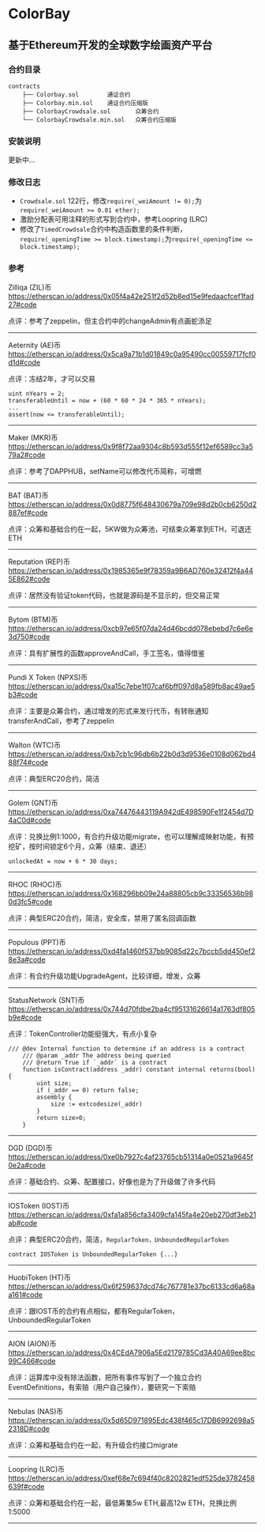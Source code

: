 # ColorBay 
## 基于Ethereum开发的全球数字绘画资产平台

### 合约目录
```
contracts
    ├── Colorbay.sol	    通证合约
    ├── Colorbay.min.sol	通证合约压缩版
    ├── ColorbayCrowdsale.sol	    众筹合约
    └── ColorbayCrowdsale.min.sol	众筹合约压缩版
```

### 安装说明
更新中...

### 修改日志
- `Crowdsale.sol` 122行，修改`require(_weiAmount != 0);`为`require(_weiAmount >= 0.01 ether);`
- 激励分配表可用注释的形式写到合约中，参考Loopring (LRC)
- 修改了`TimedCrowdsale`合约中构造函数里的条件判断，`require(_openingTime >= block.timestamp);`为`require(_openingTime <= block.timestamp);`


### 参考
Zilliqa (ZIL)币
https://etherscan.io/address/0x05f4a42e251f2d52b8ed15e9fedaacfcef1fad27#code

点评：参考了zeppelin，但主合约中的changeAdmin有点画蛇添足

---

Aeternity (AE)币
https://etherscan.io/address/0x5ca9a71b1d01849c0a95490cc00559717fcf0d1d#code

点评：冻结2年，才可以交易
```
uint nYears = 2;
transferableUntil = now + (60 * 60 * 24 * 365 * nYears);
...
assert(now <= transferableUntil);
```

---

Maker (MKR)币
https://etherscan.io/address/0x9f8f72aa9304c8b593d555f12ef6589cc3a579a2#code

点评：参考了DAPPHUB，setName可以修改代币简称，可增燃

---

BAT (BAT)币
https://etherscan.io/address/0x0d8775f648430679a709e98d2b0cb6250d2887ef#code

点评：众筹和基础合约在一起，5KW做为众筹池，可结束众筹拿到ETH，可退还ETH

---

Reputation (REP)币
https://etherscan.io/address/0x1985365e9f78359a9B6AD760e32412f4a445E862#code

点评：居然没有验证token代码，也就是源码是不显示的，但交易正常

---

Bytom (BTM)币
https://etherscan.io/address/0xcb97e65f07da24d46bcdd078ebebd7c6e6e3d750#code

点评：具有扩展性的函数approveAndCall，手工签名，值得借鉴

---

Pundi X Token (NPXS)币
https://etherscan.io/address/0xa15c7ebe1f07caf6bff097d8a589fb8ac49ae5b3#code

点评：主要是众筹合约，通过增发的形式来发行代币，有转账通知transferAndCall，参考了zeppelin

---

 Walton (WTC)币
 https://etherscan.io/address/0xb7cb1c96db6b22b0d3d9536e0108d062bd488f74#code
 
点评：典型ERC20合约，简洁

---

Golem (GNT)币
 https://etherscan.io/address/0xa74476443119A942dE498590Fe1f2454d7D4aC0d#code

点评：兑换比例1:1000，有合约升级功能migrate，也可以理解成映射功能，有预挖矿，按时间锁定6个月，众筹（结束、退还）

`unlockedAt = now + 6 * 30 days;`

---

RHOC (RHOC)币
https://etherscan.io/address/0x168296bb09e24a88805cb9c33356536b980d3fc5#code

点评：典型ERC20合约，简洁，安全库，禁用了匿名回调函数

---

Populous (PPT)币
https://etherscan.io/address/0xd4fa1460f537bb9085d22c7bccb5dd450ef28e3a#code

点评：有合约升级功能UpgradeAgent，比较详细，增发，众筹

---

StatusNetwork (SNT)币
https://etherscan.io/address/0x744d70fdbe2ba4cf95131626614a1763df805b9e#code

点评：TokenController功能挺强大，有点小复杂

```
/// @dev Internal function to determine if an address is a contract
    /// @param _addr The address being queried
    /// @return True if `_addr` is a contract
    function isContract(address _addr) constant internal returns(bool) {
        uint size;
        if (_addr == 0) return false;
        assembly {
            size := extcodesize(_addr)
        }
        return size>0;
    }
```

---

 DGD (DGD)币
 https://etherscan.io/address/0xe0b7927c4af23765cb51314a0e0521a9645f0e2a#code
 
 点评：基础合约、众筹、配置接口，好像也是为了升级做了许多代码

---

 IOSToken (IOST)币
 https://etherscan.io/address/0xfa1a856cfa3409cfa145fa4e20eb270df3eb21ab#code
 
 点评：典型ERC20合约，简洁，`RegularToken，UnboundedRegularToken`

`contract IOSToken is UnboundedRegularToken {...}`

---

HuobiToken (HT)币
https://etherscan.io/address/0x6f259637dcd74c767781e37bc6133cd6a68aa161#code

点评：跟IOST币的合约有点相似，都有RegularToken，UnboundedRegularToken 

---

AION (AION)币
https://etherscan.io/address/0x4CEdA7906a5Ed2179785Cd3A40A69ee8bc99C466#code

点评：运算库中没有除法函数，把所有事件写到了一个独立合约EventDefinitions，有索赔（用户自己操作），要研究一下索赔

---

Nebulas (NAS)币
https://etherscan.io/address/0x5d65D971895Edc438f465c17DB6992698a52318D#code

点评：众筹和基础合约在一起，有升级合约接口migrate

---

 Loopring (LRC)币
https://etherscan.io/address/0xef68e7c694f40c8202821edf525de3782458639f#code

点评：众筹和基础合约在一起，最低筹集5w ETH,最高12w ETH，兑换比例1:5000

---

